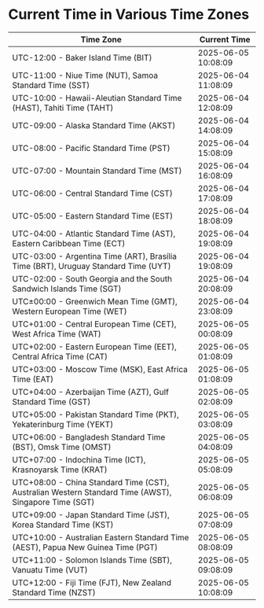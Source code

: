 # Current Time in Various Time Zones

| Time Zone | Current Time |
|-----------|--------------|
| UTC-12:00 - Baker Island Time (BIT) | 2025-06-05 10:08:09 |
| UTC-11:00 - Niue Time (NUT), Samoa Standard Time (SST) | 2025-06-04 11:08:09 |
| UTC-10:00 - Hawaii-Aleutian Standard Time (HAST), Tahiti Time (TAHT) | 2025-06-04 12:08:09 |
| UTC-09:00 - Alaska Standard Time (AKST) | 2025-06-04 14:08:09 |
| UTC-08:00 - Pacific Standard Time (PST) | 2025-06-04 15:08:09 |
| UTC-07:00 - Mountain Standard Time (MST) | 2025-06-04 16:08:09 |
| UTC-06:00 - Central Standard Time (CST) | 2025-06-04 17:08:09 |
| UTC-05:00 - Eastern Standard Time (EST) | 2025-06-04 18:08:09 |
| UTC-04:00 - Atlantic Standard Time (AST), Eastern Caribbean Time (ECT) | 2025-06-04 19:08:09 |
| UTC-03:00 - Argentina Time (ART), Brasília Time (BRT), Uruguay Standard Time (UYT) | 2025-06-04 19:08:09 |
| UTC-02:00 - South Georgia and the South Sandwich Islands Time (SGT) | 2025-06-04 20:08:09 |
| UTC±00:00 - Greenwich Mean Time (GMT), Western European Time (WET) | 2025-06-04 23:08:09 |
| UTC+01:00 - Central European Time (CET), West Africa Time (WAT) | 2025-06-05 00:08:09 |
| UTC+02:00 - Eastern European Time (EET), Central Africa Time (CAT) | 2025-06-05 01:08:09 |
| UTC+03:00 - Moscow Time (MSK), East Africa Time (EAT) | 2025-06-05 01:08:09 |
| UTC+04:00 - Azerbaijan Time (AZT), Gulf Standard Time (GST) | 2025-06-05 02:08:09 |
| UTC+05:00 - Pakistan Standard Time (PKT), Yekaterinburg Time (YEKT) | 2025-06-05 03:08:09 |
| UTC+06:00 - Bangladesh Standard Time (BST), Omsk Time (OMST) | 2025-06-05 04:08:09 |
| UTC+07:00 - Indochina Time (ICT), Krasnoyarsk Time (KRAT) | 2025-06-05 05:08:09 |
| UTC+08:00 - China Standard Time (CST), Australian Western Standard Time (AWST), Singapore Time (SGT) | 2025-06-05 06:08:09 |
| UTC+09:00 - Japan Standard Time (JST), Korea Standard Time (KST) | 2025-06-05 07:08:09 |
| UTC+10:00 - Australian Eastern Standard Time (AEST), Papua New Guinea Time (PGT) | 2025-06-05 08:08:09 |
| UTC+11:00 - Solomon Islands Time (SBT), Vanuatu Time (VUT) | 2025-06-05 09:08:09 |
| UTC+12:00 - Fiji Time (FJT), New Zealand Standard Time (NZST) | 2025-06-05 10:08:09 |
